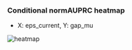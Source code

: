 ### Conditional normAUPRC heatmap

- X: eps_current, Y: gap_mu

![heatmap](/home/elicer/project_0814_2/results/20250818-145114/holdout/conditional_heatmap_eps_current_vs_gap_mu.png)
